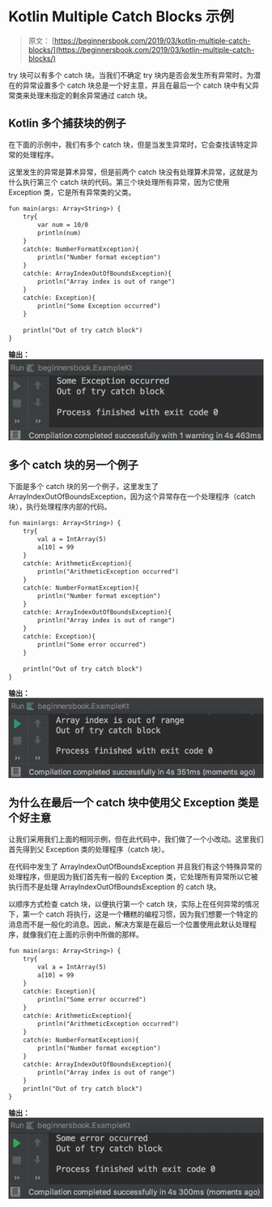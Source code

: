 # Kotlin Multiple Catch Blocks 示例

> 原文： [https://beginnersbook.com/2019/03/kotlin-multiple-catch-blocks/](https://beginnersbook.com/2019/03/kotlin-multiple-catch-blocks/)

try 块可以有多个 catch 块。当我们不确定 try 块内是否会发生所有异常时，为潜在的异常设置多个 catch 块总是一个好主意，并且在最后一个 catch 块中有父异常类来处理未指定的剩余异常通过 catch 块。

## Kotlin 多个捕获块的例子

在下面的示例中，我们有多个 catch 块，但是当发生异常时，它会查找该特定异常的处理程序。

这里发生的异常是算术异常，但是前两个 catch 块没有处理算术异常，这就是为什么执行第三个 catch 块的代码。第三个块处理所有异常，因为它使用 Exception 类，它是所有异常类的父类。

```
fun main(args: Array<String>) {
    try{
        var num = 10/0
        println(num)
    }
    catch(e: NumberFormatException){
        println("Number format exception")
    }
    catch(e: ArrayIndexOutOfBoundsException){
        println("Array index is out of range")
    }
    catch(e: Exception){
        println("Some Exception occurred")
    }

    println("Out of try catch block")
}
```

**输出：**
![Kotlin multiple catch blocks](img/d69d9fa0cf38234c1284829394f9785c.jpg)

## 多个 catch 块的另一个例子

下面是多个 catch 块的另一个例子，这里发生了 ArrayIndexOutOfBoundsException，因为这个异常存在一个处理程序（catch 块），执行处理程序内部的代码。

```
fun main(args: Array<String>) {
    try{
        val a = IntArray(5)
        a[10] = 99
    }
    catch(e: ArithmeticException){
        println("ArithmeticException occurred")
    }
    catch(e: NumberFormatException){
        println("Number format exception")
    }
    catch(e: ArrayIndexOutOfBoundsException){
        println("Array index is out of range")
    }
    catch(e: Exception){
        println("Some error occurred")
    }

    println("Out of try catch block")
}
```

**输出：**
![Kotlin multiple catch blocks example](img/50f96d4d8d867745c1504fca1af1e054.jpg)

## 为什么在最后一个 catch 块中使用父 Exception 类是个好主意

让我们采用我们上面的相同示例，但在此代码中，我们做了一个小改动。这里我们首先得到父 Exception 类的处理程序（catch 块）。

在代码中发生了 ArrayIndexOutOfBoundsException 并且我们有这个特殊异常的处理程序，但是因为我们首先有一般的 Exception 类，它处理所有异常所以它被执行而不是处理 ArrayIndexOutOfBoundsException 的 catch 块。

以顺序方式检查 catch 块，以便执行第一个 catch 块，实际上在任何异常的情况下，第一个 catch 将执行，这是一个糟糕的编程习惯，因为我们想要一个特定的消息而不是一般化的消息。因此，解决方案是在最后一个位置使用此默认处理程序，就像我们在上面的示例中所做的那样。

```
fun main(args: Array<String>) {
    try{
        val a = IntArray(5)
        a[10] = 99
    }
    catch(e: Exception){
        println("Some error occurred")
    }
    catch(e: ArithmeticException){
        println("ArithmeticException occurred")
    }
    catch(e: NumberFormatException){
        println("Number format exception")
    }
    catch(e: ArrayIndexOutOfBoundsException){
        println("Array index is out of range")
    }
    println("Out of try catch block")
}
```

**输出：**
![Kotlin general Exception handling in multiple catch blocks](img/471a7b699a854758197692566385566f.jpg)